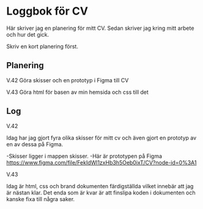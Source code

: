 # Loggbok för CV

Här skriver jag en planering för mitt CV.
Sedan skriver jag kring mitt arbete och hur det gick.

Skriv en kort planering först.

## Planering
V.42 Göra skisser och en prototyp i Figma till CV

V.43 Göra html för basen av min hemsida och css till det

## Log

V.42 

Idag har jag gjort fyra olika skisser för mitt cv och även gjort en prototyp av en av dessa på Figma.

-Skisser ligger i mappen skisser.
-Här är prototypen på Figma https://www.figma.com/file/FekIdWl1zxHb3h5Oeb0ixT/CV?node-id=0%3A1

V.43 

Idag är html, css och brand dokumenten färdigställda vilket innebär att jag är nästan klar. Det enda som är kvar är att finslipa koden i dokumenten och kanske fixa till några saker.

